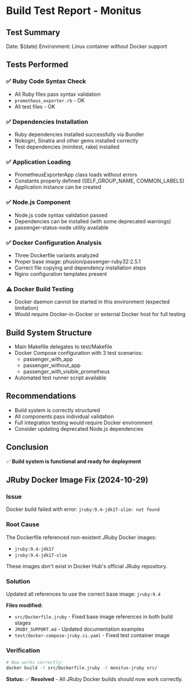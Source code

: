 # Build Test Report - Monitus

## Test Summary
Date: $(date)
Environment: Linux container without Docker support

## Tests Performed

### ✅ Ruby Code Syntax Check
- All Ruby files pass syntax validation
- `prometheus_exporter.rb` - OK
- All test files - OK

### ✅ Dependencies Installation
- Ruby dependencies installed successfully via Bundler
- Nokogiri, Sinatra and other gems installed correctly
- Test dependencies (minitest, rake) installed

### ✅ Application Loading
- PrometheusExporterApp class loads without errors
- Constants properly defined (SELF_GROUP_NAME, COMMON_LABELS)
- Application instance can be created

### ✅ Node.js Component
- Node.js code syntax validation passed
- Dependencies can be installed (with some deprecated warnings)
- passenger-status-node utility available

### ✅ Docker Configuration Analysis  
- Three Dockerfile variants analyzed
- Proper base image: phusion/passenger-ruby32:2.5.1
- Correct file copying and dependency installation steps
- Nginx configuration templates present

### ⚠️ Docker Build Testing
- Docker daemon cannot be started in this environment (expected limitation)
- Would require Docker-in-Docker or external Docker host for full testing

## Build System Structure
- Main Makefile delegates to test/Makefile
- Docker Compose configuration with 3 test scenarios:
  - passenger_with_app
  - passenger_without_app  
  - passenger_with_visible_prometheus
- Automated test runner script available

## Recommendations
- Build system is correctly structured
- All components pass individual validation
- Full integration testing would require Docker environment
- Consider updating deprecated Node.js dependencies

## Conclusion
✅ **Build system is functional and ready for deployment**

## JRuby Docker Image Fix (2024-10-29)

### Issue
Docker build failed with error: `jruby:9.4-jdk17-slim: not found`

### Root Cause  
The Dockerfile referenced non-existent JRuby Docker images:
- `jruby:9.4-jdk17` 
- `jruby:9.4-jdk17-slim`

These images don't exist in Docker Hub's official JRuby repository.

### Solution
Updated all references to use the correct base image: `jruby:9.4`

**Files modified:**
- `src/Dockerfile.jruby` - Fixed base image references in both build stages
- `JRUBY_SUPPORT.md` - Updated documentation examples  
- `test/docker-compose-jruby.ci.yaml` - Fixed test container image

### Verification
```bash
# Now works correctly:
docker build -f src/Dockerfile.jruby -t monitus-jruby src/
```

**Status:** ✅ **Resolved** - All JRuby Docker builds should now work correctly.
